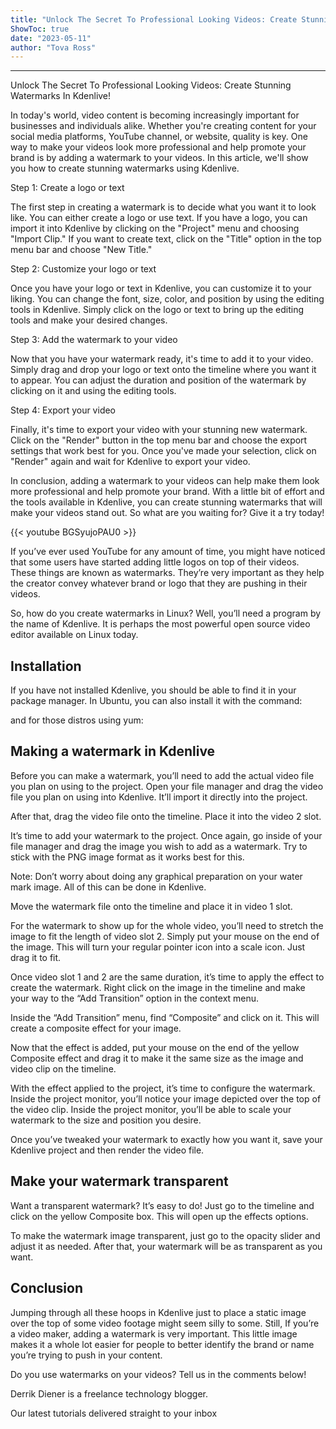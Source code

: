 ```yaml
---
title: "Unlock The Secret To Professional Looking Videos: Create Stunning Watermarks In Kdenlive!"
ShowToc: true 
date: "2023-05-11"
author: "Tova Ross"
---
```

*****
Unlock The Secret To Professional Looking Videos: Create Stunning Watermarks In Kdenlive!

In today's world, video content is becoming increasingly important for businesses and individuals alike. Whether you're creating content for your social media platforms, YouTube channel, or website, quality is key. One way to make your videos look more professional and help promote your brand is by adding a watermark to your videos. In this article, we'll show you how to create stunning watermarks using Kdenlive.

Step 1: Create a logo or text

The first step in creating a watermark is to decide what you want it to look like. You can either create a logo or use text. If you have a logo, you can import it into Kdenlive by clicking on the "Project" menu and choosing "Import Clip." If you want to create text, click on the "Title" option in the top menu bar and choose "New Title."

Step 2: Customize your logo or text

Once you have your logo or text in Kdenlive, you can customize it to your liking. You can change the font, size, color, and position by using the editing tools in Kdenlive. Simply click on the logo or text to bring up the editing tools and make your desired changes.

Step 3: Add the watermark to your video

Now that you have your watermark ready, it's time to add it to your video. Simply drag and drop your logo or text onto the timeline where you want it to appear. You can adjust the duration and position of the watermark by clicking on it and using the editing tools.

Step 4: Export your video

Finally, it's time to export your video with your stunning new watermark. Click on the "Render" button in the top menu bar and choose the export settings that work best for you. Once you've made your selection, click on "Render" again and wait for Kdenlive to export your video.

In conclusion, adding a watermark to your videos can help make them look more professional and help promote your brand. With a little bit of effort and the tools available in Kdenlive, you can create stunning watermarks that will make your videos stand out. So what are you waiting for? Give it a try today!

{{< youtube BGSyujoPAU0 >}} 



If you’ve ever used YouTube for any amount of time, you might have noticed that some users have started adding little logos on top of their videos. These things are known as watermarks. They’re very important as they help the creator convey whatever brand or logo that they are pushing in their videos.
 
So, how do you create watermarks in Linux? Well, you’ll need a program by the name of Kdenlive. It is perhaps the most powerful open source video editor available on Linux today.
 
## Installation
 
If you have not installed Kdenlive, you should be able to find it in your package manager. In Ubuntu, you can also install it with the command:
 
and for those distros using yum:
 
## Making a watermark in Kdenlive
 
Before you can make a watermark, you’ll need to add the actual video file you plan on using to the project. Open your file manager and drag the video file you plan on using into Kdenlive. It’ll import it directly into the project.
 
After that, drag the video file onto the timeline. Place it into the video 2 slot.
 

 
It’s time to add your watermark to the project. Once again, go inside of your file manager and drag the image you wish to add as a watermark. Try to stick with the PNG image format as it works best for this.
 
Note: Don’t worry about doing any graphical preparation on your water mark image. All of this can be done in Kdenlive.
 
Move the watermark file onto the timeline and place it in video 1 slot.
 
For the watermark to show up for the whole video, you’ll need to stretch the image to fit the length of video slot 2. Simply put your mouse on the end of the image. This will turn your regular pointer icon into a scale icon. Just drag it to fit.
 
Once video slot 1 and 2 are the same duration, it’s time to apply the effect to create the watermark. Right click on the image in the timeline and make your way to the “Add Transition” option in the context menu.
 
Inside the “Add Transition” menu, find “Composite” and click on it. This will create a composite effect for your image.
 
Now that the effect is added, put your mouse on the end of the yellow Composite effect and drag it to make it the same size as the image and video clip on the timeline.
 
With the effect applied to the project, it’s time to configure the watermark. Inside the project monitor, you’ll notice your image depicted over the top of the video clip. Inside the project monitor, you’ll be able to scale your watermark to the size and position you desire.
 
Once you’ve tweaked your watermark to exactly how you want it, save your Kdenlive project and then render the video file.
 
## Make your watermark transparent
 
Want a transparent watermark? It’s easy to do! Just go to the timeline and click on the yellow Composite box. This will open up the effects options.
 
To make the watermark image transparent, just go to the opacity slider and adjust it as needed. After that, your watermark will be as transparent as you want.
 
## Conclusion
 
Jumping through all these hoops in Kdenlive just to place a static image over the top of some video footage might seem silly to some. Still, If you’re a video maker, adding a watermark is very important. This little image makes it a whole lot easier for people to better identify the brand or name you’re trying to push in your content.
 
Do you use watermarks on your videos? Tell us in the comments below!
 
Derrik Diener is a freelance technology blogger.
 
Our latest tutorials delivered straight to your inbox





